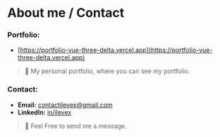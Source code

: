 # About me / Contact

### Portfolio:
- [https://portfolio-vue-three-delta.vercel.app](https://portfolio-vue-three-delta.vercel.app)
> 📌 My personal portfolio, where you can see my portfolio.

### Contact:
- **Email:** [contactilevex@gmail.com](mailto:contactilevex@gmail.com)
- **LinkedIn:** [in/ilevex](https://www.linkedin.com/in/ilevex/)
> 💬 Feel Free to send me a message.


<!--
**ilevex0/ilevex0** is a ✨ _special_ ✨ repository because its `README.md` (this file) appears on your GitHub profile.

Here are some ideas to get you started:

- 🔭 I’m currently working on ...
- 🌱 I’m currently learning ...
- 👯 I’m looking to collaborate on ...
- 🤔 I’m looking for help with ...
- 💬 Ask me about ...
- 📫 How to reach me: ...
- 😄 Pronouns: ...
- ⚡ Fun fact: ...
-->
